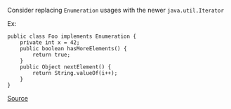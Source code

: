 Consider replacing `Enumeration` usages with the newer `java.util.Iterator`

Ex:

```
public class Foo implements Enumeration {
    private int x = 42;
    public boolean hasMoreElements() {
        return true;
    }
    public Object nextElement() {
        return String.valueOf(i++);
    }
}
```

[Source](https://pmd.github.io/pmd-5.3.3/pmd-java/rules/java/migrating.html#ReplaceEnumerationWithIterator)
